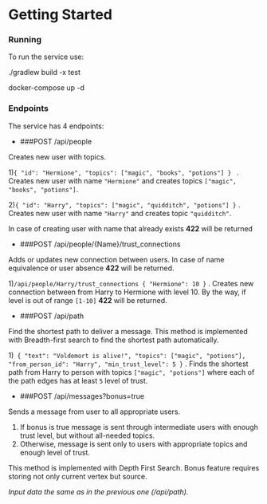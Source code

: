# Getting Started

### Running

To run the service use:

./gradlew build -x test

docker-compose up -d

### Endpoints

The service has 4 endpoints:

* ###POST /api/people

Creates new user with topics.

1)`{
"id": "Hermione",
"topics": ["magic", "books", "potions"]
} `
. Creates new user with name `"Hermione"` and creates topics
`["magic", "books", "potions"]`.

2)`{
"id": "Harry",
"topics": ["magic", "quidditch", "potions"]
}`
. Creates new user with name `"Harry"` and creates topic `"quidditch"`.

In case of creating user with name that already exists **422** will be returned

* ###POST /api/people/{Name}/trust_connections

Adds or updates new connection between users.
In case of name equivalence or user absence **422** will be returned.

1)`/api/people/Harry/trust_connections
{
"Hermione": 10
}`
. Creates new connection between from Harry to Hermione with level 10.
By the way, if level is out of range `[1-10]` **422** will be returned.

* ###POST /api/path

Find the shortest path to deliver a message.
This method is implemented with Breadth-first search
to find the shortest path automatically. 

1)`
{
"text": "Voldemort is alive!",
"topics": ["magic", "potions"],
"from_person_id": "Harry",
"min_trust_level": 5
}`
. Finds the shortest path from Harry to person with topics `["magic", "potions"]`
where each of the path edges has at least `5` level of trust.

* ###POST /api/messages?bonus=true

Sends a message from user to all appropriate users.
1) If bonus is true message is sent through intermediate 
users with enough trust level, but without all-needed topics.
2) Otherwise, message is sent only to users with appropriate topics
and enough level of trust.

This method is implemented with Depth First Search.
Bonus feature requires storing not only current vertex but source.

_Input data the same as in the previous one (/api/path)._
